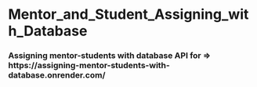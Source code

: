 # Mentor_and_Student_Assigning_with_Database

<h3>Assigning mentor-students with database API for => https://assigning-mentor-students-with-database.onrender.com/</h3>
